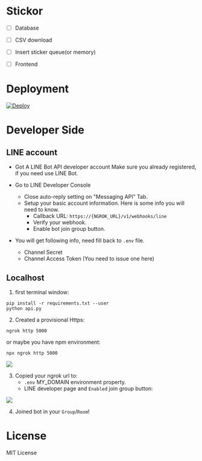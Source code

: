 # Stickor

- [ ] Database
- [ ] CSV download
- [ ] Insert sticker queue(or memory)
- [ ] Frontend


# Deployment

[![Deploy](https://www.herokucdn.com/deploy/button.svg)](https://heroku.com/deploy)

# Developer Side

## LINE account

- Got A LINE Bot API developer account
  Make sure you already registered, if you need use LINE Bot.

- Go to LINE Developer Console
  - Close auto-reply setting on "Messaging API" Tab.
  - Setup your basic account information. Here is some info you will need to know.
    - Callback URL: `https://{NGROK_URL}/v1/webhooks/line`
    - Verify your webhook.
    - Enable bot join group button.
- You will get following info, need fill back to `.env` file.
  - Channel Secret
  - Channel Access Token (You need to issue one here)

## Localhost

1. first terminal window:

```
pip install -r requirements.txt --user
python api.py
```

2. Created a provisional Https:

```
ngrok http 5000
```

or maybe you have npm environment:

```
npx ngrok http 5000
```

![](https://i.imgur.com/azVdG8j.png)

3. Copied your ngrok url to:
   - `.env` MY_DOMAIN environment property.
   - LINE developer page and `Enabled` join group button:

![](https://i.imgur.com/8jU9CMM.png)

4. Joined bot in your `Group`/`Room`!

# License

MIT License
